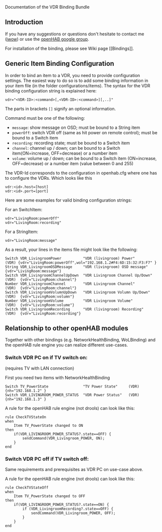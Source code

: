 Documentation of the VDR Binding Bundle

## Introduction

If you have any suggestions or questions don't hesitate to contact me ([iwow](http://groups.google.com/groups/profile?enc_user=2fum3R0AAACkAo_xkzjYxXMLRwdKLvZ72A6NcFQ3yZH-XCKBlyRD_Q)) or use the [openHAB google group](http://groups.google.com/group/openhab).

For installation of the binding, please see Wiki page [[Bindings]].

## Generic Item Binding Configuration

In order to bind an item to a VDR, you need to provide configuration settings. The easiest way to do so is to add some binding information in your item file (in the folder configurations/items). The syntax for the VDR binding configuration string is explained here:

    vdr="<VDR-ID>:<command>[,<VDR-ID>:<command>][,..]"

The parts in brackets `[]` signify an optional information.
 
Command must be one of the following:

- `message`: show message on OSD; must be bound to a String item
- `powerOff`: switch VDR off (same as hit power on remote control); must be bound to a Switch item
- `recording`: recording state; must be bound to a Switch item
- `channel`: channel up / down; can be bound to a Switch item(ON=increase, OFF=decrease) or a number item
- `volume`: volume up / down; can be bound to a Switch item (ON=increase, OFF=decrease) or a number item (value between 0 and 255)

The VDR-Id corresponds to the configuration in openhab.cfg where one has to configure the VDRs. Which looks like this 

    vdr:<id>.host=[host]
    vdr:<id>.port=[port]

Here are some examples for valid binding configuration strings:

For an SwitchItem:

    vdr="LivingRoom:powerOff"
    vdr="LivingRoom:recording"

For a StringItem:

    vdr="LivingRoom:message"

As a result, your lines in the items file might look like the following:

    Switch VDR_LivingroomPower          "VDR (livingroom) Power"          (VDR) {vdr="LivingRoom:powerOff",wol="192.168.1.2#F4:6D:15:32:F3:F7" }
    String VDR_LivingroomOSDMessage     "VDR (livingroom) OSD message"           {vdr="LivingRoom:message"}
    Switch VDR_LivingroomChannelUpDown	"VDR Livingroom Channel Up/Down"  (VDR)  {vdr="LivingRoom:channel"}
    Number VDR_LivingroomChannel        "VDR Livingroom Channel"          (VDR)  {vdr="LivingRoom:channel"}
    Switch VDR_LivingroomVolumnUpDown	"VDR Livingroom Volumn Up/Down"   (VDR)  {vdr="LivingRoom:volumn"}
    Number VDR_LivingroomVolume         "VDR Livingroom Volume"           (VDR)  {vdr="LivingRoom:volume"}
    Switch VDR_LivingroomRecording      "VDR (livingroom) Recording"      (VDR)  {vdr="LivingRoom:recording"}

## Relationship to other openHAB modules

Together with other bindings (e.g. NetworkHealthBinding, WoLBinding) and the openHAB rule engine you can realize different use-cases.

### Switch VDR PC on if TV switch on:

(requires TV with LAN connection)

First you need two items with NetworkHealthBinding

    Switch TV_PowerState                "TV Power State"     (VDR)   {nh="192.168.1.2" }
    Switch VDR_LIVINGROOM_POWER_STATUS  "VDR Power Status"   (VDR)   {nh="192.168.1.3" } 

A rule for the openHAB rule engine (not drools) can look like this:

    rule CheckTVStateOn
    when
    	Item TV_PowerState changed to ON
    then
    	if(VDR_LIVINGROOM_POWER_STATUS?.state==OFF) {
        	sendCommand(VDR_Livingroom_POWER, ON);
        }    
    end
 
### Switch VDR PC off if TV switch off:

Same requirements and prerequisites as VDR PC on use-case above.

A rule for the openHAB rule engine (not drools) can look like this:

    rule CheckTVStateOff
    when
    	Item TV_PowerState changed to OFF
    then
    	if(VDR_LIVINGROOM_POWER_STATUS?.state==ON) {
    		if (VDR_LivingroomRecording?.state==OFF) {
        		sendCommand(VDR_Livingroom_POWER, OFF);
        	}
        }    
    end
    